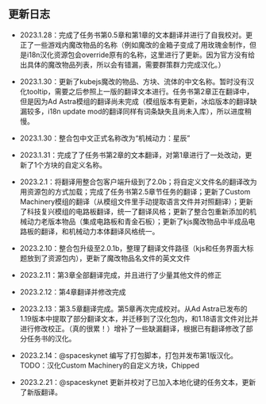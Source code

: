 ## 更新日志

* 2023.1.28：完成了任务书第0.5章和第1章的文本翻译并进行了自我校对。更正了一些游戏内魔改物品的名称（例如魔改的金箱子变成了用玫瑰金制作，但是i18n汉化资源包会override原有的名称，这里进行了更新。因为官方没有给出具体的魔改物品列表，所以会有错漏，需要群策群力完成汉化。）

* 2023.1.30：更新了kubejs魔改的物品、方块、流体的中文名称。暂时没有汉化tooltip，需要之后参照上一版的翻译文本进行。任务书第2章正在翻译中，但是因为Ad Astra模组的翻译尚未完成（模组版本有更新，冰焰版本的翻译缺漏较多，i18n update mod的翻译同样有词条缺失且尚未入库），所以进度稍慢。

* 2023.1.30：整合包中文正式名称改为“机械动力：星辰”

* 2023.1.31：完成了了任务书第2章的文本翻译，对第1章进行了一处改动，更新了1个方块的自定义名称。

* 2023.2.1：将翻译用整合包客户端升级到了2.0b；将自定义文件名的翻译改为用资源包的方式加载；完成了任务书第2.5章节任务的翻译；更新了Custom Machinery模组的翻译（从模组文件里手动提取语言文件并对照翻译）；更新了科技复兴模组的电路板翻译，统一了翻译风格；更新了整合包重新添加的机械动力老版本物品（集成电路板和青金石板）；更新了kjs魔改物品中半成品电路板的翻译，和机械动力本体翻译风格统一。

* 2023.2.10：整合包升级至2.0.1b，整理了翻译文件路径（kjs和任务界面大标题放到了资源包内），更新了魔改物品名文件的英文文件

* 2023.2.11：第3章全部翻译完成，并且进行了少量其他文件的修正

* 2023.2.12：第4章翻译并修改完成

* 2023.2.13：第3.5章翻译完成。第5章再次完成校对。从Ad Astra已发布的1.19版本中提取了部分翻译文本，并迁移到了汉化包内，和1.18语言文件对比并进行修改校正。（真的很累！）增补了一些缺漏翻译，根据已有翻译修改了部分任务书的汉化。

* 2023.2.14：@spaceskynet 编写了打包脚本，打包并发布第1版汉化。TODO：汉化Custom Machinery的自定义方块，Chipped

* 2023.2.21：@spaceskynet 更新并校对了已加入本地化键的任务文本，更新了新版翻译。

